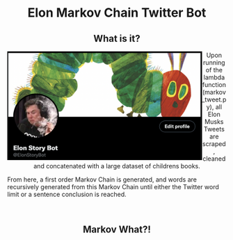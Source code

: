 <h1 align="center"> Elon Markov Chain Twitter Bot </h1> 
<h2 align="center"> What is it? </h2>
<img align="left" height=250 src="img/twitter.png"/>
<p align="center"> 
  Upon running of the lambda function (markov_tweet.py), all Elon Musks Tweets are scraped, cleaned and concatenated with a large dataset of childrens books. 
  
  From here, a first order Markov Chain is generated, and words are recursively generated from this Markov Chain until either the Twitter word limit or a sentence conclusion is reached.
</p>
<br>
<h2 align="center"> Markov What?! </h2>
